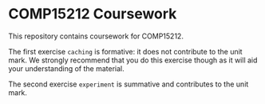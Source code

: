 # COMP15212 Coursework

This repository contains coursework for COMP15212.

The first exercise `caching` is formative: it does not contribute to the unit mark. We strongly recommend that you do this exercise though as it will aid your understanding of the material.

The second exercise `experiment` is summative and contributes to the unit mark.
